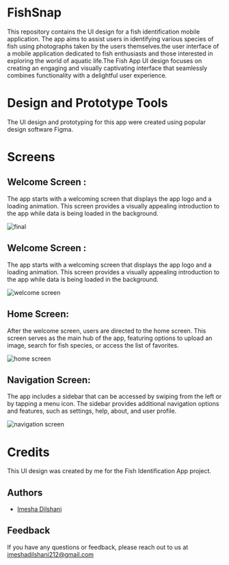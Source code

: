 # FishSnap
This repository contains the UI design for a fish identification mobile application. The app aims to assist users in identifying various species of fish using photographs taken by the users themselves.the user interface of a mobile application dedicated to fish enthusiasts and those interested in exploring the world of aquatic life.The Fish App UI design focuses on creating an engaging and visually captivating interface that seamlessly combines functionality with a delightful user experience.

# Design and Prototype Tools

The UI design and prototyping for this app were created using popular design software Figma.

# Screens

## Welcome Screen : 
The app starts with a welcoming screen that displays the app logo and a loading animation. This screen provides a visually appealing introduction to the app while data is being loaded in the background.
   
![final](https://github.com/ImeshaDilshani/FishAPP_UI/assets/93858302/1c5588b8-af3e-4e6f-9c9c-bce967d71827)


## Welcome Screen : 
The app starts with a welcoming screen that displays the app logo and a loading animation. This screen provides a visually appealing introduction to the app while data is being loaded in the background.
   
![welcome screen](https://github.com/ImeshaDilshani/FishAPP_UI/assets/93858302/6790f8d0-c54f-4256-9a4d-ebd07c8831ad)


## Home Screen: 
After the welcome screen, users are directed to the home screen. This screen serves as the main hub of the app, featuring options to upload an image, search for fish species, or access the list of favorites.

![home screen](https://github.com/ImeshaDilshani/FishAPP_UI/assets/93858302/29b08b49-a244-4337-a477-404bc3d75c1b)


## Navigation Screen: 
The app includes a sidebar that can be accessed by swiping from the left or by tapping a menu icon. The sidebar provides additional navigation options and features, such as settings, help, about, and user profile.


![navigation screen](https://github.com/ImeshaDilshani/FishAPP_UI/assets/93858302/951582cf-2de5-481f-83f4-675b306ffdfd)

# Credits
This UI design was created by me for the Fish Identification App project. 

## Authors

- [Imesha Dilshani](https://github.com/ImeshaDilshani)

## Feedback
 If you have any questions or feedback, please reach out to us at imeshadilshani212@gmail.com

